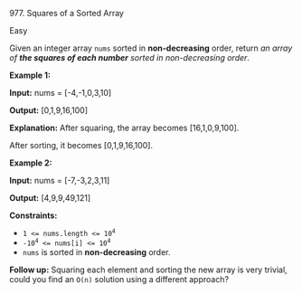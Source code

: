 977\. Squares of a Sorted Array

Easy

Given an integer array `nums` sorted in **non-decreasing** order, return _an array of **the squares of each number** sorted in non-decreasing order_.

**Example 1:**

**Input:** nums = [-4,-1,0,3,10]

**Output:** [0,1,9,16,100]

**Explanation:** After squaring, the array becomes [16,1,0,9,100].

After sorting, it becomes [0,1,9,16,100].

**Example 2:**

**Input:** nums = [-7,-3,2,3,11]

**Output:** [4,9,9,49,121]

**Constraints:**

*   <code>1 <= nums.length <= 10<sup>4</sup></code>
*   <code>-10<sup>4</sup> <= nums[i] <= 10<sup>4</sup></code>
*   `nums` is sorted in **non-decreasing** order.

**Follow up:** Squaring each element and sorting the new array is very trivial, could you find an `O(n)` solution using a different approach?
